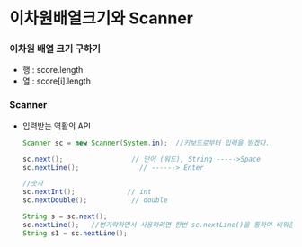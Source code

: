 # 이차원배열크기와 Scanner

### 이차원 배열 크기 구하기

* 행 : score.length
* 열 : score[i].length



### Scanner 

* 입력받는 역활의 API

  ```java
  Scanner sc = new Scanner(System.in);  //키보드로부터 입력을 받겠다.
  
  sc.next();                 // 단어 (워드), String ----->Space
  sc.nextLine();			   // ------> Enter  
  
  //숫자
  sc.nextInt();             // int
  sc.nextDouble();           // double
  
  String s = sc.next();
  sc.nextLine();   //번가락하면서 사용하려면 한번 sc.nextLine()을 통하여 비워준다.
  String s1 = sc.nextLine();
  ```















